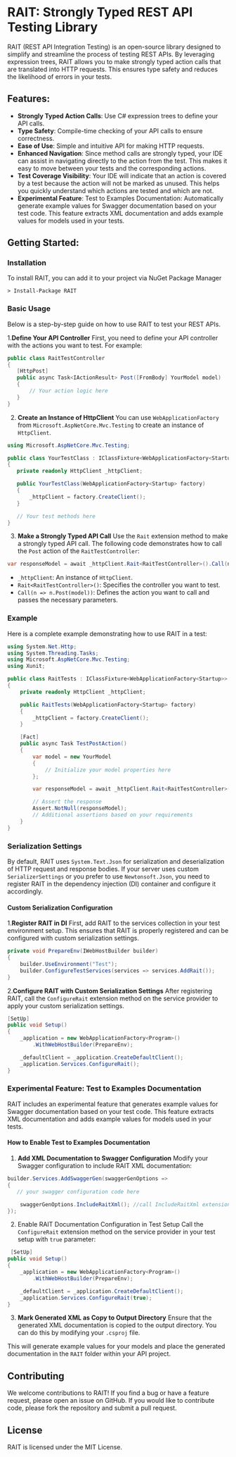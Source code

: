 # RAIT: Strongly Typed REST API Testing Library

RAIT (REST API Integration Testing) is an open-source library designed to simplify and streamline the process of testing REST APIs. By leveraging expression trees, RAIT allows you to make strongly typed action calls that are translated into HTTP requests. This ensures type safety and reduces the likelihood of errors in your tests.

## Features:
- **Strongly Typed Action Calls**: Use C# expression trees to define your API calls.
- **Type Safety**: Compile-time checking of your API calls to ensure correctness.
- **Ease of Use**: Simple and intuitive API for making HTTP requests.
- **Enhanced Navigation**: Since method calls are strongly typed, your IDE can assist in navigating directly to the action from the test. This makes it easy to move between your tests and the corresponding actions.
- **Test Coverage Visibility**: Your IDE will indicate that an action is covered by a test because the action will not be marked as unused. This helps you quickly understand which actions are tested and which are not.
- **Experimental Feature**: Test to Examples Documentation: Automatically generate example values for Swagger documentation based on your test code. This feature extracts XML documentation and adds example values for models used in your tests.

## Getting Started:
### Installation
To install RAIT, you can add it to your project via NuGet Package Manager
```
> Install-Package RAIT
``` 

###  Basic Usage
Below is a step-by-step guide on how to use RAIT to test your REST APIs.

1.**Define Your API Controller**
First, you need to define your API controller with the actions you want to test. For example:

```csharp
public class RaitTestController
{
   [HttpPost]
   public async Task<IActionResult> Post([FromBody] YourModel model)
   {
       // Your action logic here
   }
}
```

2. **Create an Instance of HttpClient**
You can use `WebApplicationFactory` from `Microsoft.AspNetCore.Mvc.Testing` to create an instance of `HttpClient`.

```csharp
using Microsoft.AspNetCore.Mvc.Testing;

public class YourTestClass : IClassFixture<WebApplicationFactory<Startup>>
{
   private readonly HttpClient _httpClient;

   public YourTestClass(WebApplicationFactory<Startup> factory)
   {
       _httpClient = factory.CreateClient();
   }

   // Your test methods here
}
```

3. **Make a Strongly Typed API Call**
Use the `Rait` extension method to make a strongly typed API call. The following code demonstrates how to call the `Post` action of the `RaitTestController`:

```csharp
var responseModel = await _httpClient.Rait<RaitTestController>().Call(n => n.Post(model));
```
- `_httpClient`: An instance of `HttpClient`.
- `Rait<RaitTestController>()`: Specifies the controller you want to test.
- `Call(n => n.Post(model))`: Defines the action you want to call and passes the necessary parameters.

### Example
Here is a complete example demonstrating how to use RAIT in a test:

```csharp
using System.Net.Http;
using System.Threading.Tasks;
using Microsoft.AspNetCore.Mvc.Testing;
using Xunit;

public class RaitTests : IClassFixture<WebApplicationFactory<Startup>>
{
    private readonly HttpClient _httpClient;

    public RaitTests(WebApplicationFactory<Startup> factory)
    {
        _httpClient = factory.CreateClient();
    }

    [Fact]
    public async Task TestPostAction()
    {
        var model = new YourModel
        {
            // Initialize your model properties here
        };

        var responseModel = await _httpClient.Rait<RaitTestController>().Call(n => n.Post(model));

        // Assert the response
        Assert.NotNull(responseModel);
        // Additional assertions based on your requirements
    }
}
```

### **Serialization Settings**
By default, RAIT uses `System.Text.Json` for serialization and deserialization of HTTP request and response bodies. If your server uses custom `SerializerSettings` or you prefer to use `Newtonsoft.Json`, you need to register RAIT in the dependency injection (DI) container and configure it accordingly.

#### **Custom Serialization Configuration**
1.**Register RAIT in DI**
First, add RAIT to the services collection in your test environment setup. This ensures that RAIT is properly registered and can be configured with custom serialization settings.
```csharp
private void PrepareEnv(IWebHostBuilder builder)
{
    builder.UseEnvironment("Test");
    builder.ConfigureTestServices(services => services.AddRait());
}
```
2.**Configure RAIT with Custom Serialization Settings**
After registering RAIT, call the `ConfigureRait` extension method on the service provider to apply your custom serialization settings.
```csharp
[SetUp]
public void Setup()
{
    _application = new WebApplicationFactory<Program>()
        .WithWebHostBuilder(PrepareEnv);

    _defaultClient = _application.CreateDefaultClient();
    _application.Services.ConfigureRait();
}
```

### Experimental Feature: Test to Examples Documentation
RAIT includes an experimental feature that generates example values for Swagger documentation based on your test code. This feature extracts XML documentation and adds example values for models used in your tests.

#### How to Enable Test to Examples Documentation
1. **Add XML Documentation to Swagger Configuration**
Modify your Swagger configuration to include RAIT XML documentation:
```csharp
builder.Services.AddSwaggerGen(swaggerGenOptions =>
{
   // your swagger configuration code here 

    swaggerGenOptions.IncludeRaitXml(); //call IncludeRaitXml extension
});
```

2. Enable RAIT Documentation Configuration in Test Setup
Call  the `ConfigureRait` extension method on the service provider in your test setup with `true` parameter:
```csharp
 [SetUp]
public void Setup()
{
    _application = new WebApplicationFactory<Program>()
        .WithWebHostBuilder(PrepareEnv);

    _defaultClient = _application.CreateDefaultClient();
    _application.Services.ConfigureRait(true);
}
```

3. **Mark Generated XML as Copy to Output Directory**
Ensure that the generated XML documentation is copied to the output directory. You can do this by modifying your `.csproj` file.

This will generate example values for your models and place the generated documentation in the `RAIT` folder within your API project.


## Contributing
We welcome contributions to RAIT! If you find a bug or have a feature request, please open an issue on GitHub. If you would like to contribute code, please fork the repository and submit a pull request.

## License
RAIT is licensed under the MIT License.
